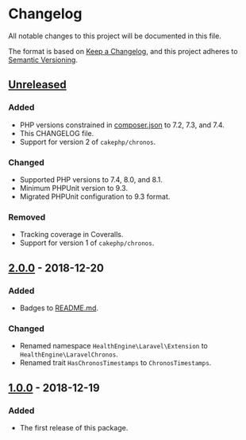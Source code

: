 # Changelog

All notable changes to this project will be documented in this file.

The format is based on [Keep a Changelog](https://keepachangelog.com/en/1.0.0/),
and this project adheres to [Semantic Versioning](https://semver.org/spec/v2.0.0.html).

## [Unreleased]

### Added

- PHP versions constrained in [composer.json](composer.json) to 7.2, 7.3, and 7.4.
- This CHANGELOG file.
- Support for version 2 of `cakephp/chronos`.

### Changed

- Supported PHP versions to 7.4, 8.0, and 8.1.
- Minimum PHPUnit version to 9.3.
- Migrated PHPUnit configuration to 9.3 format.

### Removed

- Tracking coverage in Coveralls.
- Support for version 1 of `cakephp/chronos`.

## [2.0.0] - 2018-12-20

### Added

- Badges to [README.md](README.md).

### Changed

- Renamed namespace `HealthEngine\Laravel\Extension` to `HealthEngine\LaravelChronos`.  
- Renamed trait `HasChronosTimestamps` to `ChronosTimestamps`.


## [1.0.0] - 2018-12-19

### Added

- The first release of this package.

[unreleased]: https://github.com/HealthEngineAU/laravel-chronos/compare/2.0.0...HEAD
[2.0.0]: https://github.com/HealthEngineAU/laravel-chronos/compare/1.0.0...2.0.0
[1.0.0]: https://github.com/HealthEngineAU/laravel-chronos/releases/tag/1.0.0
